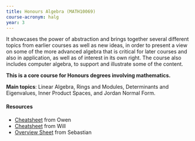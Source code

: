 ```yaml
---
title: Honours Algebra (MATH10069)
course-acronym: halg
year: 3
---
```


It showcases the power of abstraction and brings together several different topics from earlier courses as well as new ideas, in order to present a view on some of the more advanced algebra that is critical for later courses and also in application, as well as of interest in its own right. The course also includes computer algebra, to support and illustrate some of the content.

**This is a core course for Honours degrees involving mathematics.**

**Main topics**: Linear Algebra, Rings and Modules, Determinants and Eigenvalues, Inner Product Spaces, and Jordan Normal Form.

#### Resources

- [Cheatsheet](resources/math3/halg/Algebra.pdf) from Owen
- [Cheatsheet](resources/math3/halg/Algebra_Formula_Sheet.pdf) from Will
- [Overview Sheet](https://github.com/smueksch/algebra-overview) from Sebastian
